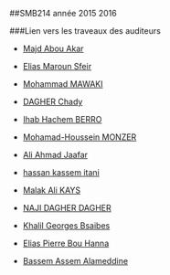 ##SMB214 année 2015 2016

###Lien vers les traveaux des auditeurs
* [Majd Abou Akar](https://github.com/mjdakar/SMB-214/)
* [Elias Maroun Sfeir](https://github.com/esfeir/cdi)
* [Mohammad MAWAKI](https://github.com/mmawaki/Android)
* [DAGHER Chady](https://github.com/chadydagher/PROJET-RFID)
* [Ihab Hachem BERRO](https://github.com/iberro/SMB214-Android)

* [Mohamad-Houssein MONZER](https://github.com/mohamadMonzer92/HTML5-offline-browsing-and-storage)
* [Ali Ahmad Jaafar](https://github.com/AJaafar86/MongoDB)
* [hassan kassem itani](https://github.com/hassanItani/SOAP_SMB214-2016)
* [Malak Ali KAYS](https://github.com/malakKays/SMB214-Malak-KAYS)
* [NAJI DAGHER DAGHER](https://github.com/najidagher/Java-Card)
* [Khalil Georges Bsaibes](https://github.com/khalilbsaibes/cassandra)
* [Elias Pierre Bou Hanna](https://github.com/ebouhanna/SMB214-2016-Oracle-Berkeley-DB-JE)
* [Bassem Assem Alameddine](https://github.com/balamddine/NewHtml5)
